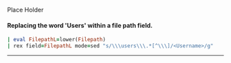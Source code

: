 Place Holder

#### Replacing the word 'Users' within a file path field.
```ruby
| eval FilepathL=lower(Filepath)
| rex field=FilepathL mode=sed "s/\\\users\\\.*[^\\\]/<Username>/g"
```
---
